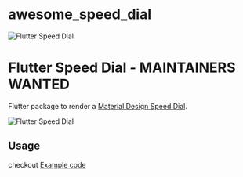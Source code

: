 # awesome_speed_dial


![Flutter Speed Dial](https://media.giphy.com/media/ZDtE3UNgNXFOh7Gs9z/giphy.gif)


# Flutter Speed Dial - MAINTAINERS WANTED

Flutter package to render a [Material Design Speed Dial](https://material.io/design/components/buttons-floating-action-button.html#types-of-transitions).

![Flutter Speed Dial](https://media.giphy.com/media/ef4BpmetvvH9BdQC9t/giphy.gif)

## Usage

checkout [Example code](https://github.com/khalithartmann/awesome_speed_dial/tree/master/example)
